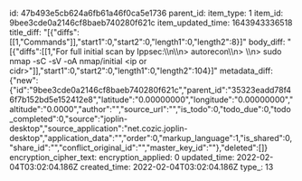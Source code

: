 id: 47b493e5cb624a6fb61a46f0ca5e1736
parent_id: 
item_type: 1
item_id: 9bee3cde0a2146cf8baeb740280f621c
item_updated_time: 1643943336518
title_diff: "[{\"diffs\":[[1,\"Commands\"]],\"start1\":0,\"start2\":0,\"length1\":0,\"length2\":8}]"
body_diff: "[{\"diffs\":[[1,\"For full initial scan by Ippsec:\\\n\\\n> autorecon\\\n> \\\n> sudo nmap -sC -sV -oA nmap/initial &lt;ip or cidr&gt;\"]],\"start1\":0,\"start2\":0,\"length1\":0,\"length2\":104}]"
metadata_diff: {"new":{"id":"9bee3cde0a2146cf8baeb740280f621c","parent_id":"35323eadd78f46f7b152bd5e152412e8","latitude":"0.00000000","longitude":"0.00000000","altitude":"0.0000","author":"","source_url":"","is_todo":0,"todo_due":0,"todo_completed":0,"source":"joplin-desktop","source_application":"net.cozic.joplin-desktop","application_data":"","order":0,"markup_language":1,"is_shared":0,"share_id":"","conflict_original_id":"","master_key_id":""},"deleted":[]}
encryption_cipher_text: 
encryption_applied: 0
updated_time: 2022-02-04T03:02:04.186Z
created_time: 2022-02-04T03:02:04.186Z
type_: 13